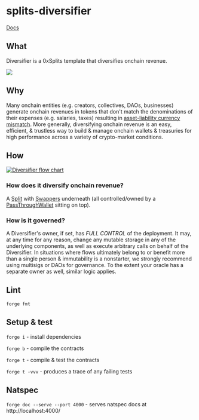 # splits-diversifier

[Docs](https://docs.0xsplits.xyz/templates/diversifier)

## What

Diversifier is a 0xSplits template that diversifies onchain revenue.

![](https://docs.0xsplits.xyz/_next/image?url=%2F_next%2Fstatic%2Fmedia%2Fdiversifier_diagram.9dfbf3b2.png&w=3840&q=75)

## Why

Many onchain entities (e.g. creators, collectives, DAOs, businesses) generate onchain revenues in tokens that don't match the denominations of their expenses (e.g. salaries, taxes) resulting in [asset-liability currency mismatch](https://en.wikipedia.org/wiki/Asset%E2%80%93liability_mismatch#Currency_Mismatch).
More generally, diversifying onchain revenue is an easy, efficient, & trustless way to build & manage onchain wallets & treasuries for high performance across a variety of crypto-market conditions.

## How

[![Diversifier flow chart](https://mermaid.ink/svg/pako:eNqNk8tuwjAQRX_FcoWyIRIlvJRFJV7ZVapK1W6yGZIBRnLsyJlAEeLfmxhoG0RRN37ce-ZalscHmZgUZSh93481EysMxYy2aAtaEdpYOyPWrdYh1kKQJg6FWwrh8QYz9ELhLaFAr_1bfQdLsFRYeN-4M1dGcwQZqX1dV0PqUuh8RRqnRhlb2w-DybA76jQAxk--C-SWMrD7HyYKol40uMVMjE3R3k0rMDE6beQN5vPhZHibuk7s9IajfpOFhGkLTEb_A2a0TI3Tx_1JL5rehK7zekEwmo69E3msp2o4tlr1e66U2SUbsHxyX6Ao3jbWlOvNByiFLHz_SSxyRVzTNeI2Tn7FhHJCzY_XzmIHeY62-4cenPUz1QzrNsygaVaVsi0ztBlQWrWra6lYulaLZVgtU1xBqTiW1RUrFEo2i71OZMi2xLYs8xQYZwRrC9lFxJTY2OfTD3Af4fgF-uvqYg)](https://mermaid.live/edit#pako:eNqNk0lrwzAQhf-KUAm-xJDG2fChkM23QmlKe_FlYo-TAVky8jhpCPnvtZVuDmnoRct73zwhNDrKxKQoQ-n7fqyZWGEoFrRDW1JGaGPtjFh3OsdYC0GaOBRuKYTHW8zRC4W3hhK97m_1FSzBWmHpfePOzIzmCHJSh6augdRXofMVaZwbZWxj341m4_6k1wIY3_kmUFjKwR5-mCiIBtHoGjMzNkV7M63ExOi0lTdaLsez8XXqMrE3GE-GbRYSph0wGf0PmNEytU6fDmeDaH4VuswbBMFkPvXO5KmZ6uHU6TTvmSmzT7Zg-ew-QVm-bK2pNts3UApZ-P6DWBWKuKEbxG2c_IwJFYSa7y-d1R6KAm3_Dz341D-pdli_ZQZts66UXZmjzYHSul1dS8XStVosw3qZYgaV4ljWV6xRqNisDjqRIdsKu7IqUmBcEGws5DLMQJW1iimxsY_nL-B-wukD5E3qrQ)

### How does it diversify onchain revenue?

A [Split](https://github.com/0xSplits/splits-contracts) with [Swappers](https://github.com/0xSplits/splits-swapper) underneath (all controlled/owned by a [PassThroughWallet](https://github.com/0xSplits/splits-pass-through-wallet) sitting on top).

### How is it governed?

A Diversifier's owner, if set, has _FULL CONTROL_ of the deployment.
It may, at any time for any reason, change any mutable storage in any of the underlying components, as well as execute arbitrary calls on behalf of the Diversifier.
In situations where flows ultimately belong to or benefit more than a single person & immutability is a nonstarter, we strongly recommend using multisigs or DAOs for governance.
To the extent your oracle has a separate owner as well, similar logic applies.

## Lint

`forge fmt`

## Setup & test

`forge i` - install dependencies

`forge b` - compile the contracts

`forge t` - compile & test the contracts

`forge t -vvv` - produces a trace of any failing tests

## Natspec

`forge doc --serve --port 4000` - serves natspec docs at http://localhost:4000/
